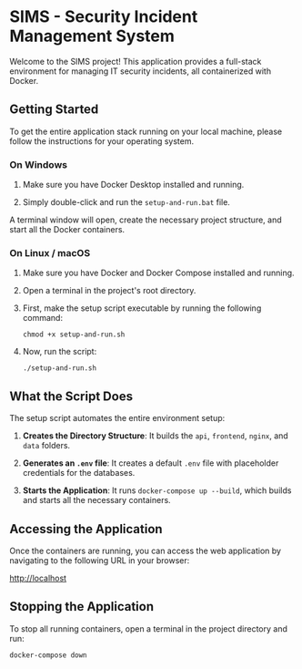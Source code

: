 # SIMS - Security Incident Management System

Welcome to the SIMS project! This application provides a full-stack environment for managing IT security incidents, all containerized with Docker.

## Getting Started

To get the entire application stack running on your local machine, please follow the instructions for your operating system.

### On Windows

1.  Make sure you have Docker Desktop installed and running.
    
2.  Simply double-click and run the `setup-and-run.bat` file.
    

A terminal window will open, create the necessary project structure, and start all the Docker containers.

### On Linux / macOS

1.  Make sure you have Docker and Docker Compose installed and running.
    
2.  Open a terminal in the project's root directory.
    
3.  First, make the setup script executable by running the following command:
    
    ```
    chmod +x setup-and-run.sh
    
    ```
    
4.  Now, run the script:
    
    ```
    ./setup-and-run.sh
    
    ```
    

## What the Script Does

The setup script automates the entire environment setup:

1.  **Creates the Directory Structure**: It builds the `api`, `frontend`, `nginx`, and `data` folders.
    
2.  **Generates an `.env` file**: It creates a default `.env` file with placeholder credentials for the databases.
    
3.  **Starts the Application**: It runs `docker-compose up --build`, which builds and starts all the necessary containers.
    

## Accessing the Application

Once the containers are running, you can access the web application by navigating to the following URL in your browser:

[http://localhost](https://www.google.com/search?q=http://localhost "null")

## Stopping the Application

To stop all running containers, open a terminal in the project directory and run:

```
docker-compose down

```
